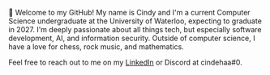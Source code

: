 👋 Welcome to my GitHub! My name is Cindy and I'm a current Computer Science undergraduate at the University of Waterloo, expecting to graduate in 2027. I'm deeply passionate about all things tech, but especially software development, AI, and information security. Outside of computer science, I have a love for chess, rock music, and mathematics.

Feel free to reach out to me on my [LinkedIn](https://www.linkedin.com/in/cindehaa/) or Discord at cindehaa#0.
